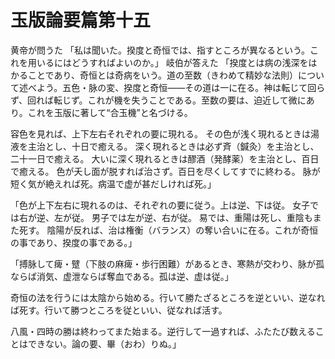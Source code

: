 # 玉版論要篇第十五

黄帝が問うた
「私は聞いた。揆度と奇恒では、指すところが異なるという。これを用いるにはどうすればよいのか。」
岐伯が答えた
「揆度とは病の浅深をはかることであり、奇恒とは奇病をいう。道の至数（きわめて精妙な法則）について述べよう。五色・脉の変、揆度と奇恒――その道は一に在る。神は転じて回らず、回れば転じず。これが機を失うことである。至数の要は、迫近して微にあり。これを玉版に著して“合玉機”と名づける。

容色を見れば、上下左右それぞれの要に現れる。
その色が浅く現れるときは湯液を主治とし、十日で癒える。
深く現れるときは必ず斉（鍼灸）を主治とし、二十一日で癒える。
大いに深く現れるときは醪酒（発酵薬）を主治とし、百日で癒える。
色が夭し面が脱すれば治さず。百日を尽くしてすでに終わる。
脉が短く気が絶えれば死。病温で虚が甚だしければ死。」

「色が上下左右に現れるのは、それぞれの要に従う。上は逆、下は従。
女子では右が逆、左が従。
男子では左が逆、右が従。
易では、重陽は死し、重陰もまた死す。
陰陽が反れば、治は権衡（バランス）の奪い合いに在る。これが奇恒の事であり、揆度の事である。」

「搏脉して痺・躄（下肢の麻痺・歩行困難）があるとき、寒熱が交わり、脉が孤ならば消気、虚泄ならば奪血である。孤は逆、虚は従。」

奇恒の法を行うには太陰から始める。行いて勝たざるところを逆といい、逆なれば死す。行いて勝つところを従といい、従なれば活す。

八風・四時の勝は終わってまた始まる。逆行して一過すれば、ふたたび数えることはできない。論の要、畢（おわ）りぬ。」